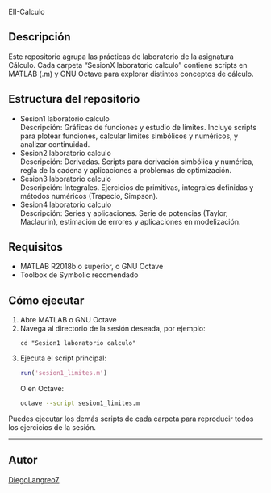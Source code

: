 EII-Calculo

Descripción
-----------
Este repositorio agrupa las prácticas de laboratorio de la asignatura Cálculo. Cada carpeta “SesionX laboratorio calculo” contiene scripts en MATLAB (.m) y GNU Octave para explorar distintos conceptos de cálculo.

Estructura del repositorio
--------------------------
- Sesion1 laboratorio calculo  
    Descripción: Gráficas de funciones y estudio de límites. Incluye scripts para plotear funciones, calcular límites simbólicos y numéricos, y analizar continuidad.
- Sesion2 laboratorio calculo  
    Descripción: Derivadas. Scripts para derivación simbólica y numérica, regla de la cadena y aplicaciones a problemas de optimización.
- Sesion3 laboratorio calculo  
    Descripción: Integrales. Ejercicios de primitivas, integrales definidas y métodos numéricos (Trapecio, Simpson).
- Sesion4 laboratorio calculo  
    Descripción: Series y aplicaciones. Serie de potencias (Taylor, Maclaurin), estimación de errores y aplicaciones en modelización.

Requisitos
----------
- MATLAB R2018b o superior, o GNU Octave  
- Toolbox de Symbolic recomendado

Cómo ejecutar
--------------
1. Abre MATLAB o GNU Octave  
2. Navega al directorio de la sesión deseada, por ejemplo:
   ```
   cd "Sesion1 laboratorio calculo"
   ```
3. Ejecuta el script principal:
   ```matlab
   run('sesion1_limites.m')
   ```
   O en Octave:
   ```bash
   octave --script sesion1_limites.m
   ```

Puedes ejecutar los demás scripts de cada carpeta para reproducir todos los ejercicios de la sesión.

---
## Autor
[DiegoLangreo7](https://github.com/DiegoLangreo7)
